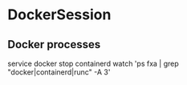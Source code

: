 # DockerSession

## Docker processes
service docker stop
containerd
watch 'ps fxa | grep "docker\|containerd\|runc" -A 3'
